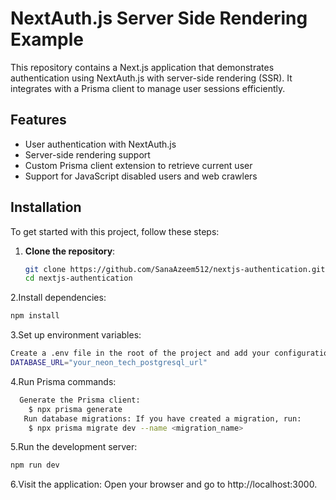 # NextAuth.js Server Side Rendering Example

This repository contains a Next.js application that demonstrates authentication using NextAuth.js with server-side rendering (SSR). It integrates with a Prisma client to manage user sessions efficiently.

## Features
- User authentication with NextAuth.js
- Server-side rendering support
- Custom Prisma client extension to retrieve current user
- Support for JavaScript disabled users and web crawlers

## Installation
To get started with this project, follow these steps:

1. **Clone the repository**:
   ```bash
   git clone https://github.com/SanaAzeem512/nextjs-authentication.git
   cd nextjs-authentication
2.Install dependencies:
 ```bash
npm install
```
3.Set up environment variables: 
```bash
Create a .env file in the root of the project and add your configuration.
DATABASE_URL="your_neon_tech_postgresql_url"
```
4.Run Prisma commands:
```bash
  Generate the Prisma client:
    $ npx prisma generate
   Run database migrations: If you have created a migration, run:
    $ npx prisma migrate dev --name <migration_name>
```
5.Run the development server:
```bash
npm run dev
```

6.Visit the application: Open your browser and go to http://localhost:3000.
```bash
